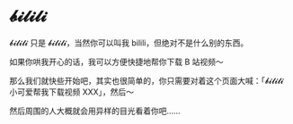 # 𝓫𝓲𝓵𝓲𝓵𝓲

𝓫𝓲𝓵𝓲𝓵𝓲 只是 𝓫𝓲𝓵𝓲𝓵𝓲，当然你可以叫我 bilili，但绝对不是什么别的东西。

如果你哄我开心的话，我可以方便快捷地帮你下载 B 站视频～

那么我们就快些开始吧，其实也很简单的，你只需要对着这个页面大喊：「𝓫𝓲𝓵𝓲𝓵𝓲 小可爱帮我下载视频 XXX」，然后～

然后周围的人大概就会用异样的目光看着你吧……

